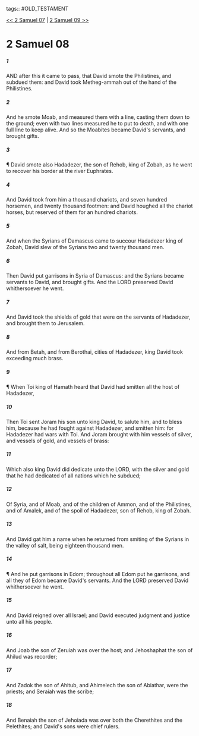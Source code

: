 tags:: #OLD_TESTAMENT

[<< 2 Samuel 07](OLD_TESTAMENT/10_2_Samuel/2_Samuel_07.md) | [2 Samuel 09 >>](OLD_TESTAMENT/10_2_Samuel/2_Samuel_09.md)

# 2 Samuel 08

##### 1

AND after this it came to pass, that David smote the Philistines, and subdued them: and David took Metheg-ammah out of the hand of the Philistines.

##### 2

And he smote Moab, and measured them with a line, casting them down to the ground; even with two lines measured he to put to death, and with one full line to keep alive. And so the Moabites became David's servants, and brought gifts.

##### 3

¶ David smote also Hadadezer, the son of Rehob, king of Zobah, as he went to recover his border at the river Euphrates.

##### 4

And David took from him a thousand chariots, and seven hundred horsemen, and twenty thousand footmen: and David houghed all the chariot horses, but reserved of them for an hundred chariots.

##### 5

And when the Syrians of Damascus came to succour Hadadezer king of Zobah, David slew of the Syrians two and twenty thousand men.

##### 6

Then David put garrisons in Syria of Damascus: and the Syrians became servants to David, and brought gifts. And the LORD preserved David whithersoever he went.

##### 7

And David took the shields of gold that were on the servants of Hadadezer, and brought them to Jerusalem.

##### 8

And from Betah, and from Berothai, cities of Hadadezer, king David took exceeding much brass.

##### 9

¶ When Toi king of Hamath heard that David had smitten all the host of Hadadezer,

##### 10

Then Toi sent Joram his son unto king David, to salute him, and to bless him, because he had fought against Hadadezer, and smitten him: for Hadadezer had wars with Toi. And Joram brought with him vessels of silver, and vessels of gold, and vessels of brass:

##### 11

Which also king David did dedicate unto the LORD, with the silver and gold that he had dedicated of all nations which he subdued;

##### 12

Of Syria, and of Moab, and of the children of Ammon, and of the Philistines, and of Amalek, and of the spoil of Hadadezer, son of Rehob, king of Zobah.

##### 13

And David gat him a name when he returned from smiting of the Syrians in the valley of salt, being eighteen thousand men.

##### 14

¶ And he put garrisons in Edom; throughout all Edom put he garrisons, and all they of Edom became David's servants. And the LORD preserved David whithersoever he went.

##### 15

And David reigned over all Israel; and David executed judgment and justice unto all his people.

##### 16

And Joab the son of Zeruiah was over the host; and Jehoshaphat the son of Ahilud was recorder;

##### 17

And Zadok the son of Ahitub, and Ahimelech the son of Abiathar, were the priests; and Seraiah was the scribe;

##### 18

And Benaiah the son of Jehoiada was over both the Cherethites and the Pelethites; and David's sons were chief rulers.
